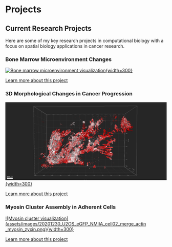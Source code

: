 # Projects

## Current Research Projects

Here are some of my key research projects in computational biology with a focus on spatial biology applications in cancer research.

### Bone Marrow Microenvironment Changes

[![Bone marrow microenvironment visualization](assets/images/BM_spatial.png){width=300}](Projects/bone-marrow-sennet.md)

[Learn more about this project](Projects/bone-marrow-sennet.md)

### 3D Morphological Changes in Cancer Progression

[![3D cancer morphology visualization](assets/images/SuppFig2A_HT957Z1_S1H4_3D_glands_acini.png){width=300}](Projects/precancer-cancer-3d.md)

[Learn more about this project](Projects/precancer-cancer-3d.md)

### Myosin Cluster Assembly in Adherent Cells

[![Myosin cluster visualization](assets/images/20201230_U2OS_eGFP_NMIIA_cell02_merge_actin _myosin_zyxin.png){width=300}](Projects/myosin-clusters.md)

[Learn more about this project](Projects/myosin-clusters.md)